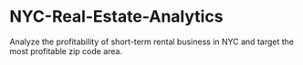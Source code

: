# NYC-Real-Estate-Analytics
Analyze the profitability of short-term rental business in NYC and target the most profitable zip code area.
